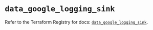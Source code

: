 # `data_google_logging_sink`

Refer to the Terraform Registry for docs: [`data_google_logging_sink`](https://registry.terraform.io/providers/hashicorp/google/5.29.1/docs/data-sources/logging_sink).
